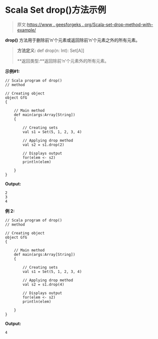 # Scala Set drop()方法示例

> 原文:[https://www . geesforgeks . org/Scala-set-drop-method-with-example/](https://www.geeksforgeeks.org/scala-set-drop-method-with-example/)

**drop()** 方法用于删除前‘n’个元素或返回除前‘n’个元素之外的所有元素。

> **方法定义:** def drop(n: Int): Set[A]]
> 
> **返回类型:**返回除前‘n’个元素外的所有元素。

**示例#1:**

```
// Scala program of drop()
// method

// Creating object 
object GfG 
{ 

    // Main method 
    def main(args:Array[String]) 
    { 

        // Creating sets 
        val s1 = Set(5, 1, 2, 3, 4)

        // Applying drop method 
        val s2 = s1.drop(2) 

        // Displays output 
        for(elem <- s2) 
        println(elem) 

    } 
} 
```

**Output:**

```
2
3
4

```

**例 2:**

```
// Scala program of drop()
// method

// Creating object 
object GfG 
{ 

    // Main method 
    def main(args:Array[String]) 
    { 

        // Creating sets 
        val s1 = Set(5, 1, 2, 3, 4)

        // Applying drop method 
        val s2 = s1.drop(4) 

        // Displays output 
        for(elem <- s2)  
        println(elem) 

    } 
} 
```

**Output:**

```
4

```
